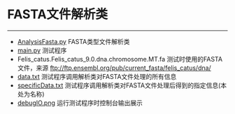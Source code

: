 # FASTA文件解析类
- - - 
-  [AnalysisFasta.py](https://github.com/wanghan79/Code-Training/blob/master/ZhaoZiJun/FASTA_file_parsing/AnalysisFasta.py) 
FASTA类型文件解析类
- [main.py](https://github.com/wanghan79/Code-Training/blob/master/ZhaoZiJun/FASTA_file_parsing/main.py)
测试程序
- Felis_catus.Felis_catus_9.0.dna.chromosome.MT.fa
测试时使用的FASTA文件，来源
ftp://ftp.ensembl.org/pub/current_fasta/felis_catus/dna/
- [data.txt](https://github.com/wanghan79/Code-Training/blob/master/ZhaoZiJun/FASTA_file_parsing/data.txt)
测试程序调用解析类对FASTA文件处理的所有信息
- [specificData.txt](https://github.com/wanghan79/Code-Training/blob/master/ZhaoZiJun/FASTA_file_parsing/specificData.txt)
测试程序调用解析类对FASTA文件处理后得到的指定信息(本处为名称)
- [debugIO.png](https://github.com/wanghan79/Code-Training/blob/master/ZhaoZiJun/FASTA_file_parsing/debugIO.png)
运行测试程序时控制台输出展示